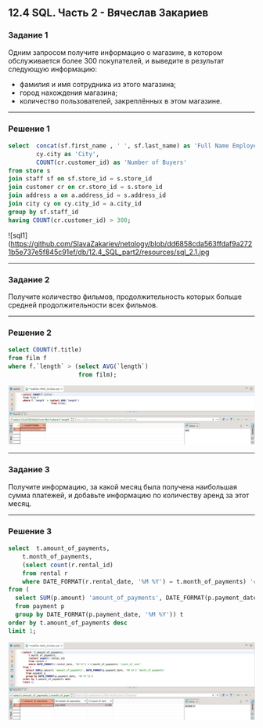 ## 12.4 SQL. Часть 2 - Вячеслав Закариев

### Задание 1

Одним запросом получите информацию о магазине, в котором обслуживается более 300 покупателей, и выведите в результат следующую информацию: 
- фамилия и имя сотрудника из этого магазина;
- город нахождения магазина;
- количество пользователей, закреплённых в этом магазине.

---

### Решение 1

```sql
select	concat(sf.first_name , ' ', sf.last_name) as 'Full Name Employee',
		cy.city as 'City',
		COUNT(cr.customer_id) as 'Number of Buyers'		
from store s
join staff sf on sf.store_id = s.store_id 
join customer cr on cr.store_id = s.store_id
join address a on a.address_id = s.address_id 
join city cy on cy.city_id = a.city_id 
group by sf.staff_id
having COUNT(cr.customer_id) > 300;
```

![sql1](https://github.com/SlavaZakariev/netology/blob/dd6858cda563ffdaf9a2721b5e737e5f845c91ef/db/12.4_SQL_part2/resources/sql_2.1.jpg
 
---

### Задание 2

Получите количество фильмов, продолжительность которых больше средней продолжительности всех фильмов.

---

### Решение 2

```sql
select COUNT(f.title)
from film f  
where f.`length` > (select AVG(`length`) 
                    from film);
```
![sql2](https://github.com/SlavaZakariev/netology/blob/97221f6c8c48a9d7231312a08112392c2a73a37f/db/12.4_SQL_part2/resources/sql_2.2.jpg)

---

### Задание 3

Получите информацию, за какой месяц была получена наибольшая сумма платежей, и добавьте информацию по количеству аренд за этот месяц.

---

### Решение 3

```sql
select	t.amount_of_payments,
	t.month_of_payments,
	(select count(r.rental_id)
	from rental r
	where DATE_FORMAT(r.rental_date, '%M %Y') = t.month_of_payments) 'count_of_rent'
from (
  select SUM(p.amount) 'amount_of_payments', DATE_FORMAT(p.payment_date, '%M %Y') 'month_of_payments' 
  from payment p 
  group by DATE_FORMAT(p.payment_date, '%M %Y')) t
order by t.amount_of_payments desc  
limit 1;
```
![sql3](https://github.com/SlavaZakariev/netology/blob/97221f6c8c48a9d7231312a08112392c2a73a37f/db/12.4_SQL_part2/resources/sql_2.3.jpg)

